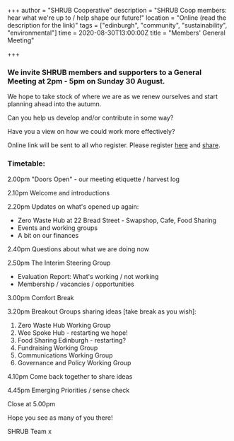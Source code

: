 +++
author = "SHRUB Cooperative"
description = "SHRUB Coop members: hear what we're up to / help shape our future!"
location = "Online (read the description for the link)"
tags = ["edinburgh", "community", "sustainability", "environmental"]
time = 2020-08-30T13:00:00Z
title = "Members' General Meeting"

+++
### We invite SHRUB members and supporters to a General Meeting at 2pm - 5pm on Sunday 30 August.

We hope to take stock of where we are as we renew ourselves and start planning ahead into the autumn.

Can you help us develop and/or contribute in some way?

Have you a view on how we could work more effectively?

Online link will be sent to all who register. Please register [here](https://www.eventbrite.co.uk/e/shrub-cooperative-members-general-meeting-where-next-2-5pm-sun-30-aug-tickets-117466819419 "eventbrite") and [share](https://www.facebook.com/events/312212776788529 "Facebook event page").

### Timetable:

2\.00pm "Doors Open" - our meeting etiquette / harvest log

2\.10pm Welcome and introductions

2\.20pm Updates on what's opened up again:

* Zero Waste Hub at 22 Bread Street - Swapshop, Cafe, Food Sharing
* Events and working groups
* A bit on our finances

2\.40pm Questions about what we are doing now

2\.50pm The Interim Steering Group

* Evaluation Report: What's working / not working
* Membership / vacancies / opportunities

3\.00pm Comfort Break

3\.20pm Breakout Groups sharing ideas \[take break as you wish\]:

1. Zero Waste Hub Working Group
2. Wee Spoke Hub - restarting we hope!
3. Food Sharing Edinburgh - restarting?
4. Fundraising Working Group
5. Communications Working Group
6. Governance and Policy Working Group

4\.10pm Come back together to share ideas

4\.45pm Emerging Priorities / sense check

Close at 5.00pm

Hope you see as many of you there!

SHRUB Team x